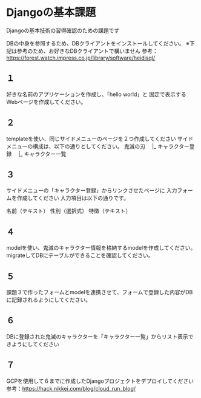# Djangoの基本課題
Djangoの基本技術の習得確認のための課題です

DBの中身を参照するため、DBクライアントをインストールしてください。
※下記は参考のため、お好きなDBクライアントで構いません
参考：https://forest.watch.impress.co.jp/library/software/heidisql/

## １
好きな名前のアプリケーションを作成し、「hello world」と
固定で表示するWebページを作成してください。

## ２
templateを使い、同じサイドメニューのページを２つ作成してください
サイドメニューの構成は、以下の通りとしてください。
鬼滅の刃
　|_ キャラクター登録
　|_ キャラクター一覧

## ３
サイドメニューの「キャラクター登録」からリンクさせたページに
入力フォームを作成してください
入力項目は以下の通りです。

名前（テキスト）
性別（選択式）
特徴（テキスト）

## ４
modelを使い、鬼滅のキャラクター情報を格納するmodelを作成してください。
migrateしてDBにテーブルができることを確認してください。

## ５
課題３で作ったフォームとmodelを連携させて、フォームで登録した内容がDBに記録されるようにしてください。

## ６
DBに登録された鬼滅のキャラクターを「キャラクター一覧」からリスト表示できようにしてください

## ７
GCPを使用して６までに作成したDjangoプロジェクトをデプロイしてください<BR>
参考：https://hack.nikkei.com/blog/cloud_run_blog/  

